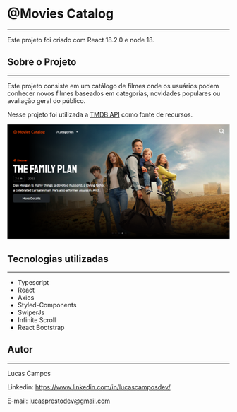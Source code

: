 # @Movies Catalog
---
Este projeto foi criado com React 18.2.0 e node 18.

## Sobre o Projeto
---
Este projeto consiste em um catálogo de filmes onde os usuários podem conhecer novos filmes baseados em categorias, novidades populares ou avaliação geral do público.

Nesse projeto foi utilizada a [TMDB API](https://developer.themoviedb.org/reference/intro/getting-started) como fonte de recursos.



![Imagem](./public/images/misc/sample.png)

## Tecnologias utilizadas
---
- Typescript
- React
- Axios
- Styled-Components
- SwiperJs
- Infinite Scroll
- React Bootstrap

## Autor
---
Lucas Campos

Linkedin: https://www.linkedin.com/in/lucascamposdev/

E-mail: lucasprestodev@gmail.com